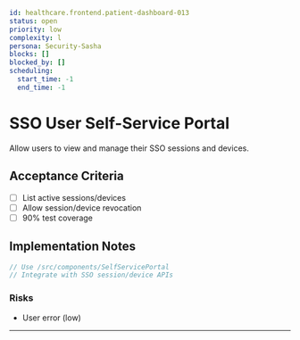 
```yaml
id: healthcare.frontend.patient-dashboard-013
status: open
priority: low
complexity: l
persona: Security-Sasha
blocks: []
blocked_by: []
scheduling:
  start_time: -1
  end_time: -1
```


# SSO User Self-Service Portal

Allow users to view and manage their SSO sessions and devices.

## Acceptance Criteria

- [ ] List active sessions/devices
- [ ] Allow session/device revocation
- [ ] 90% test coverage

## Implementation Notes

```javascript
// Use /src/components/SelfServicePortal
// Integrate with SSO session/device APIs
```

### Risks

- User error (low)

---

[Security-Sasha]: ./personas/security-sasha.md
[patient-dashboard-013]: ./tickets/healthcare.frontend.patient-dashboard-013.md
